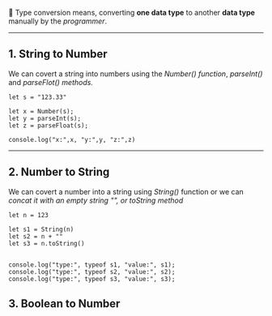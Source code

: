 📌 Type conversion means, converting **one data type** to another **data type** manually by the *programmer*.

---
## 1. String to Number

We can covert a string into numbers using the *Number() function*, *parseInt()* and *parseFlot() methods.*

```run-js
let s = "123.33"

let x = Number(s);
let y = parseInt(s);
let z = parseFloat(s);

console.log("x:",x, "y:",y, "z:",z)
```

---
## 2. Number to String

We can covert a number into a string using *String()* function or we can *concat it with an empty string  "", or toString method*


```run-js
let n = 123

let s1 = String(n)
let s2 = n + ""
let s3 = n.toString()


console.log("type:", typeof s1, "value:", s1);
console.log("type:", typeof s2, "value:", s2);
console.log("type:", typeof s3, "value:", s3);
```


## 3. Boolean to Number
